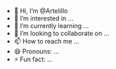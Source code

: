 - 👋 Hi, I’m @Artelillo
- 👀 I’m interested in ...
- 🌱 I’m currently learning ...
- 💞️ I’m looking to collaborate on ...
- 📫 How to reach me ...
- 😄 Pronouns: ...
- ⚡ Fun fact: ...

<!---
Artelillo/Artelillo is a ✨ special ✨ repository because its `README.md` (this file) appears on your GitHub profile.
You can click the Preview link to take a look at your changes.
--->
